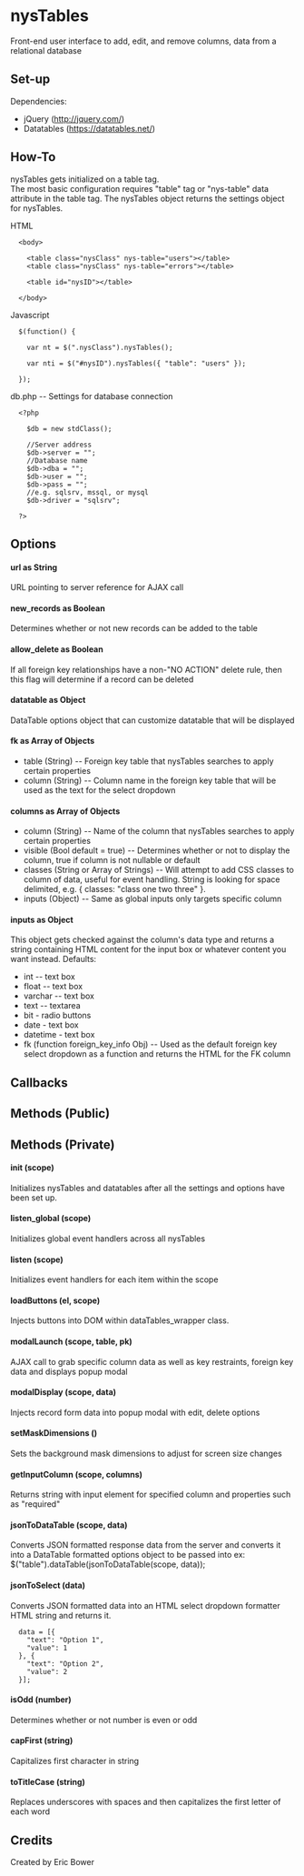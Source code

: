 nysTables
=========

Front-end user interface to add, edit, and remove columns, data from a relational database

Set-up
---------

Dependencies:

  * jQuery (http://jquery.com/)
  * Datatables (https://datatables.net/)

How-To
---------

nysTables gets initialized on a table tag.  
The most basic configuration requires "table" tag or "nys-table" data attribute in the table tag.
The nysTables object returns the settings object for nysTables.

HTML

```
  <body>

    <table class="nysClass" nys-table="users"></table>
    <table class="nysClass" nys-table="errors"></table>

    <table id="nysID"></table>

  </body>
```

Javascript

```
  $(function() {

    var nt = $(".nysClass").nysTables();

    var nti = $("#nysID").nysTables({ "table": "users" });

  });
```

db.php -- Settings for database connection

```
  <?php

    $db = new stdClass();

    //Server address
    $db->server = "";
    //Database name
    $db->dba = "";
    $db->user = "";
    $db->pass = "";
    //e.g. sqlsrv, mssql, or mysql
    $db->driver = "sqlsrv";

  ?>
```

Options
---------

#### url as String
URL pointing to server reference for AJAX call

#### new_records as Boolean
Determines whether or not new records can be added to the table

#### allow_delete as Boolean
If all foreign key relationships have a non-"NO ACTION" delete rule, then this flag will determine if a record
can be deleted

#### datatable as Object
DataTable options object that can customize datatable that will be displayed

#### fk as Array of Objects
  *  table (String) -- Foreign key table that nysTables searches to apply certain properties
  *  column (String) -- Column name in the foreign key table that will be used as the text
                        for the select dropdown

#### columns as Array of Objects
  *  column (String) -- Name of the column that nysTables searches to apply certain properties
  *  visible (Bool default = true) -- Determines whether or not to display the column, true if column is not 
  nullable or default
  *  classes (String or Array of Strings) -- Will attempt to add CSS classes to column of data, useful for event handling. String is looking for space delimited, e.g. { classes: "class one two three" }.
  *  inputs (Object) -- Same as global inputs only targets specific column

#### inputs as Object
This object gets checked against the column's data type and returns a string containing HTML 
content for the input box or whatever content you want instead.  Defaults:
  *  int -- text box
  *  float -- text box
  *  varchar -- text box
  *  text -- textarea
  *  bit - radio buttons
  *  date - text box
  *  datetime - text box
  *  fk (function foreign_key_info Obj) -- Used as the default foreign key select dropdown as a function and returns the HTML for the FK column

Callbacks
---------

Methods (Public)
---------

Methods (Private)
---------

#### init (scope)
Initializes nysTables and datatables after all the settings and options have been set up.

#### listen_global (scope)
Initializes global event handlers across all nysTables

#### listen (scope)
Initializes event handlers for each item within the scope

#### loadButtons (el, scope)
Injects buttons into DOM within dataTables_wrapper class.

#### modalLaunch (scope, table, pk)
AJAX call to grab specific column data as well as key restraints, foreign key data and displays
popup modal

#### modalDisplay (scope, data)
Injects record form data into popup modal with edit, delete options

#### setMaskDimensions ()
Sets the background mask dimensions to adjust for screen size changes

#### getInputColumn (scope, columns)
Returns string with input element for specified column and properties such as "required"

#### jsonToDataTable (scope, data)
Converts JSON formatted response data from the server and 
converts it into a DataTable formatted options object to be passed into ex: $("table").dataTable(jsonToDataTable(scope, data));

#### jsonToSelect (data)
Converts JSON formatted data into an HTML select dropdown formatter HTML string and returns it.

```
  data = [{
    "text": "Option 1",
    "value": 1
  }, {
    "text": "Option 2",
    "value": 2
  }];
```

#### isOdd (number)
Determines whether or not number is even or odd

#### capFirst (string)
Capitalizes first character in string

#### toTitleCase (string)
Replaces underscores with spaces and then capitalizes the first letter of each word

Credits 
---------

Created by Eric Bower